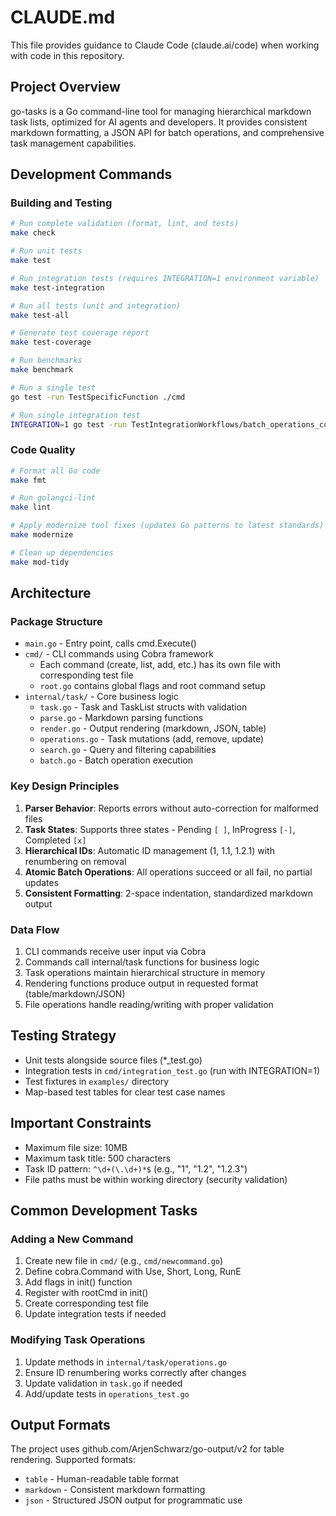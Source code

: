 # CLAUDE.md

This file provides guidance to Claude Code (claude.ai/code) when working with code in this repository.

## Project Overview

go-tasks is a Go command-line tool for managing hierarchical markdown task lists, optimized for AI agents and developers. It provides consistent markdown formatting, a JSON API for batch operations, and comprehensive task management capabilities.

## Development Commands

### Building and Testing

```bash
# Run complete validation (format, lint, and tests)
make check

# Run unit tests
make test

# Run integration tests (requires INTEGRATION=1 environment variable)
make test-integration

# Run all tests (unit and integration)
make test-all

# Generate test coverage report
make test-coverage

# Run benchmarks
make benchmark

# Run a single test
go test -run TestSpecificFunction ./cmd

# Run single integration test
INTEGRATION=1 go test -run TestIntegrationWorkflows/batch_operations_complex -v ./cmd
```

### Code Quality

```bash
# Format all Go code
make fmt

# Run golangci-lint
make lint

# Apply modernize tool fixes (updates Go patterns to latest standards)
make modernize

# Clean up dependencies
make mod-tidy
```

## Architecture

### Package Structure

- `main.go` - Entry point, calls cmd.Execute()
- `cmd/` - CLI commands using Cobra framework
  - Each command (create, list, add, etc.) has its own file with corresponding test file
  - `root.go` contains global flags and root command setup
- `internal/task/` - Core business logic
  - `task.go` - Task and TaskList structs with validation
  - `parse.go` - Markdown parsing functions
  - `render.go` - Output rendering (markdown, JSON, table)
  - `operations.go` - Task mutations (add, remove, update)
  - `search.go` - Query and filtering capabilities
  - `batch.go` - Batch operation execution

### Key Design Principles

1. **Parser Behavior**: Reports errors without auto-correction for malformed files
2. **Task States**: Supports three states - Pending `[ ]`, InProgress `[-]`, Completed `[x]`
3. **Hierarchical IDs**: Automatic ID management (1, 1.1, 1.2.1) with renumbering on removal
4. **Atomic Batch Operations**: All operations succeed or all fail, no partial updates
5. **Consistent Formatting**: 2-space indentation, standardized markdown output

### Data Flow

1. CLI commands receive user input via Cobra
2. Commands call internal/task functions for business logic
3. Task operations maintain hierarchical structure in memory
4. Rendering functions produce output in requested format (table/markdown/JSON)
5. File operations handle reading/writing with proper validation

## Testing Strategy

- Unit tests alongside source files (*_test.go)
- Integration tests in `cmd/integration_test.go` (run with INTEGRATION=1)
- Test fixtures in `examples/` directory
- Map-based test tables for clear test case names

## Important Constraints

- Maximum file size: 10MB
- Maximum task title: 500 characters
- Task ID pattern: `^\d+(\.\d+)*$` (e.g., "1", "1.2", "1.2.3")
- File paths must be within working directory (security validation)

## Common Development Tasks

### Adding a New Command

1. Create new file in `cmd/` (e.g., `cmd/newcommand.go`)
2. Define cobra.Command with Use, Short, Long, RunE
3. Add flags in init() function
4. Register with rootCmd in init()
5. Create corresponding test file
6. Update integration tests if needed

### Modifying Task Operations

1. Update methods in `internal/task/operations.go`
2. Ensure ID renumbering works correctly after changes
3. Update validation in `task.go` if needed
4. Add/update tests in `operations_test.go`

## Output Formats

The project uses github.com/ArjenSchwarz/go-output/v2 for table rendering. Supported formats:
- `table` - Human-readable table format
- `markdown` - Consistent markdown formatting
- `json` - Structured JSON output for programmatic use
